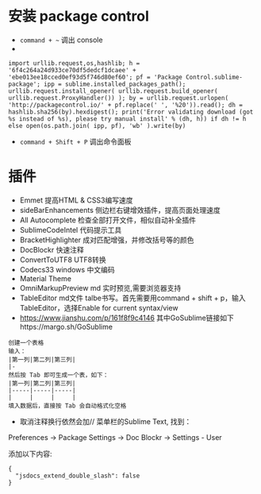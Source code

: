 # 安装 package control
- `command + ~` 调出 console
- 
`import urllib.request,os,hashlib; h = '6f4c264a24d933ce70df5dedcf1dcaee' + 'ebe013ee18cced0ef93d5f746d80ef60'; pf = 'Package Control.sublime-package'; ipp = sublime.installed_packages_path(); urllib.request.install_opener( urllib.request.build_opener( urllib.request.ProxyHandler()) ); by = urllib.request.urlopen( 'http://packagecontrol.io/' + pf.replace(' ', '%20')).read(); dh = hashlib.sha256(by).hexdigest(); print('Error validating download (got %s instead of %s), please try manual install' % (dh, h)) if dh != h else open(os.path.join( ipp, pf), 'wb' ).write(by)`
- `command + Shift + P` 调出命令面板

# 插件
- Emmet 提高HTML & CSS3编写速度
- sideBarEnhancements 侧边栏右键增效插件，提高页面处理速度
- All Autocomplete 检查全部打开文件，相似自动补全插件
- SublimeCodeIntel 代码提示工具
- BracketHighlighter 成对匹配增强，并修改括号等的颜色
- DocBlockr 快速注释
- ConvertToUTF8 UTF8转换
- Codecs33 windows 中文编码
- Material Theme
- OmniMarkupPreview md 实时预览,需要浏览器支持
- TableEditor md文件 talbe书写。首先需要用command + shift + p，输入 TableEditor，选择Enable for current syntax/view
- https://www.jianshu.com/p/161f8f9c4146 其中GoSublime链接如下https://margo.sh/GoSublime
```
创建一个表格
输入：
|第一列|第二列|第三列|
|-
然后按 Tab 即可生成一个表，如下：
|第一列|第二列|第三列|
|-----|-----|-----|
|     |     |     |
填入数据后，直接按 Tab 会自动格式化空格

```




- 取消注释换行依然会加//
菜单栏的Sublime Text, 找到：

Preferences -> Package Settings -> Doc Blockr -> Settings - User

添加以下内容:

```
{
  "jsdocs_extend_double_slash": false
}
```
